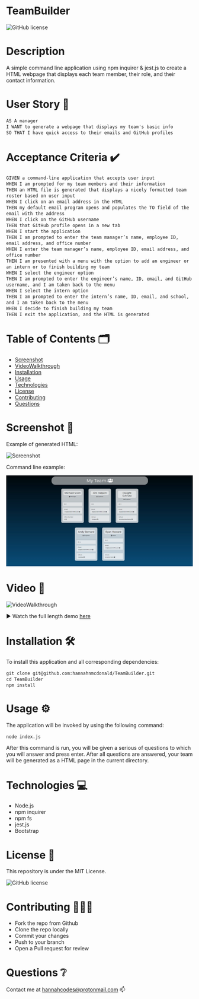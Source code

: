 # **TeamBuilder**
![GitHub license](https://img.shields.io/badge/license-MIT-blue.svg)

# Description
A simple command line application using npm inquirer & jest.js to create a HTML webpage that displays each team member, their role, and their contact information.


# User Story 📖

```
AS A manager
I WANT to generate a webpage that displays my team's basic info
SO THAT I have quick access to their emails and GitHub profiles
```

# Acceptance Criteria ✔️ 

```
GIVEN a command-line application that accepts user input
WHEN I am prompted for my team members and their information
THEN an HTML file is generated that displays a nicely formatted team roster based on user input
WHEN I click on an email address in the HTML
THEN my default email program opens and populates the TO field of the email with the address
WHEN I click on the GitHub username
THEN that GitHub profile opens in a new tab
WHEN I start the application
THEN I am prompted to enter the team manager’s name, employee ID, email address, and office number
WHEN I enter the team manager’s name, employee ID, email address, and office number
THEN I am presented with a menu with the option to add an engineer or an intern or to finish building my team
WHEN I select the engineer option
THEN I am prompted to enter the engineer’s name, ID, email, and GitHub username, and I am taken back to the menu
WHEN I select the intern option
THEN I am prompted to enter the intern’s name, ID, email, and school, and I am taken back to the menu
WHEN I decide to finish building my team
THEN I exit the application, and the HTML is generated

```


# Table of Contents 🗂

* [Screenshot](#Screenshot)
* [VideoWalkthrough](#Video)
* [Installation](#Installation)
* [Usage](#Usage)
* [Technologies](#Technologies)
* [License](#License)
* [Contributing](#Contributing)
* [Questions](#Questions)


# Screenshot 📸

Example of generated HTML: 

![Screenshot]()

Command line example:

![Screenshot2](./img/screenshot.png)

# Video 🎥

![VideoWalkthrough](./img/gif.gif)

▶️ Watch the full length demo [here](https://drive.google.com/file/d/1Z_BsZqJxWcSjpuv3DhGPKrmyhQ5SCuEi/view?usp=sharing)


# Installation 🛠

To install this application and all corresponding dependencies:
```
git clone git@github.com:hannahnmcdonald/TeamBuilder.git
cd TeamBuilder
npm install     
```

# Usage ⚙️

The application will be invoked by using the following command:
```
node index.js
```
After this command is run, you will be given a serious of questions to which you will answer and press enter. After all questions are answered, your team will be generated as a HTML page in the current directory.


# Technologies 💻

* Node.js
* npm inquirer
* npm fs
* jest.js
* Bootstrap


# License 🧾

This repository is under the MIT License.

![GitHub license](https://img.shields.io/badge/license-MIT-blue.svg)

# Contributing 👩🏽‍💻

* Fork the repo from Github
* Clone the repo locally
* Commit your changes
* Push to your branch
* Open a Pull request for review

# Questions ❔

Contact me at hannahcodes@protonmail.com 📫

